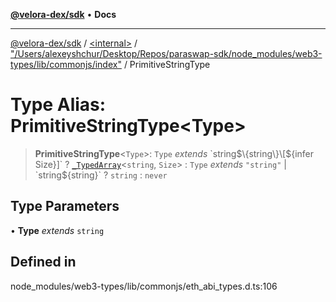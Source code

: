 [**@velora-dex/sdk**](../../../../README.md) • **Docs**

***

[@velora-dex/sdk](../../../../globals.md) / [\<internal\>](../../../README.md) / ["/Users/alexeyshchur/Desktop/Repos/paraswap-sdk/node\_modules/web3-types/lib/commonjs/index"](../README.md) / PrimitiveStringType

# Type Alias: PrimitiveStringType\<Type\>

> **PrimitiveStringType**\<`Type`\>: `Type` *extends* \`string$\{string\}\[$\{infer Size\}\]\` ? [`_TypedArray`](../../../type-aliases/TypedArray.md)\<`string`, `Size`\> : `Type` *extends* `"string"` \| \`string$\{string\}\` ? `string` : `never`

## Type Parameters

• **Type** *extends* `string`

## Defined in

node\_modules/web3-types/lib/commonjs/eth\_abi\_types.d.ts:106
